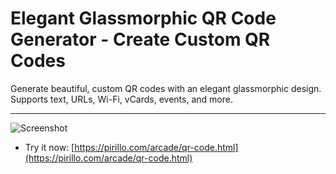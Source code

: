 
# Elegant Glassmorphic QR Code Generator - Create Custom QR Codes

Generate beautiful, custom QR codes with an elegant glassmorphic design. Supports text, URLs, Wi-Fi, vCards, events, and more.

---


![Screenshot](https://raw.githubusercontent.com/ChrisPirillo/qr-code/main/assets/screenshot.png)

* Try it now: [https://pirillo.com/arcade/qr-code.html](https://pirillo.com/arcade/qr-code.html)
